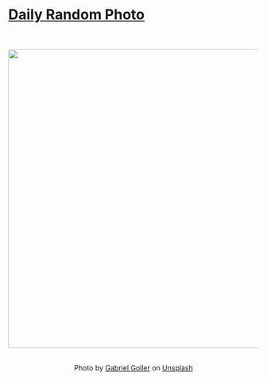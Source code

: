 # [Daily Random Photo](https://www.dailyrandomphoto.com/)

<div align="center">
  <br>
  <br>
  <a href="https://www.dailyrandomphoto.com/p/2022/2022-12-23/"><img src="https://images.unsplash.com/photo-1669617450318-318cc22b9cab?crop=entropy&cs=tinysrgb&fit=max&fm=jpg&ixid=Mnw3NzUwOHwwfDF8cmFuZG9tfHx8fHx8fHx8MTY3MTc1NTQ1Ng&ixlib=rb-4.0.3&q=80&w=1080" width="600px"></a>
  <br>
  <br>
  <p class="has-text-grey">Photo by <a href="https://unsplash.com/@gabrielg3?utm_source=Daily%20Random%20Photo&amp;utm_medium=referral" target="_blank" rel="noopener noreferrer">Gabriel Goller</a> on <a href="https://unsplash.com/photos/Xa-7NMCfOOw?utm_source=Daily%20Random%20Photo&amp;utm_medium=referral" target="_blank" rel="noopener noreferrer">Unsplash</a></p>
</div>
